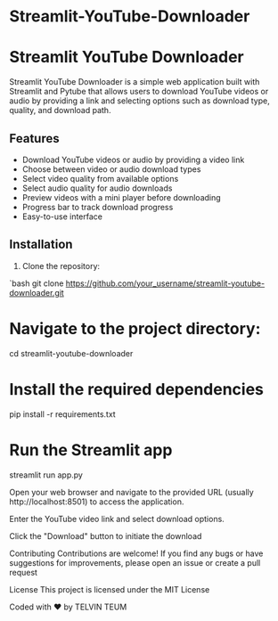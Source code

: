 # Streamlit-YouTube-Downloader

# Streamlit YouTube Downloader

Streamlit YouTube Downloader is a simple web application built with Streamlit and Pytube that allows users to download YouTube videos or audio by providing a link and selecting options such as download type, quality, and download path.

## Features

- Download YouTube videos or audio by providing a video link
- Choose between video or audio download types
- Select video quality from available options
- Select audio quality for audio downloads
- Preview videos with a mini player before downloading
- Progress bar to track download progress
- Easy-to-use interface

## Installation

1. Clone the repository:

`bash
git clone https://github.com/your_username/streamlit-youtube-downloader.git

# Navigate to the project directory:
cd streamlit-youtube-downloader

# Install the required dependencies
pip install -r requirements.txt

# Run the Streamlit app
streamlit run app.py

Open your web browser and navigate to the provided URL (usually http://localhost:8501) to access the application.

Enter the YouTube video link and select download options.

Click the "Download" button to initiate the download

Contributing
Contributions are welcome! If you find any bugs or have suggestions for improvements, please open an issue or create a pull request

License
This project is licensed under the MIT License

Coded with ❤️ by TELVIN TEUM
